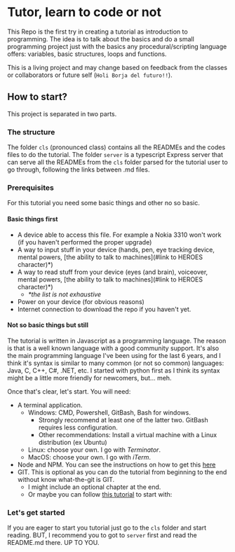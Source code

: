 # Tutor, learn to code or not

This Repo is the first try in creating a tutorial as introduction to programming.
The idea is to talk about the basics and do a small programming project just with the basics any procedural/scripting
language offers: variables, basic structures, loops and functions.

This is a living project and may change based on feedback from the classes or collaborators or future self (`Holi Borja del futuro!!`).

## How to start?

This project is separated in two parts.

### The structure

The folder `cls` (pronounced class) contains all the READMEs and the codes files to do the tutorial.
The folder `server` is a typescript Express server that can serve all the READMEs from the `cls` folder parsed for the tutorial user
to go through, following the links between .md files.

### Prerequisites

For this tutorial you need some basic things and other no so basic.

#### Basic things first

- A device able to access this file. For example a Nokia 3310 won't work (if you haven't performed the proper upgrade)
- A way to input stuff in your device (hands, pen, eye tracking device, mental powers, [the ability to talk to machines](#link to HEROES character)*)
- A way to read stuff from your device (eyes (and brain), voiceover, mental powers, [the ability to talk to machines](#link to HEROES character)*)
  - _\*the list is not exhaustive_
- Power on your device (for obvious reasons)
- Internet connection to download the repo if you haven't yet.

#### Not so basic things but still
The tutorial is written in Javascript as a programming language. The reason is that is a well known language with a good community support.
It's also the main programming language I've been using for the last 6 years, and I think it's syntax is similar to many common (or not so common) languages: 
Java, C, C++, C#, .NET, etc.
I started with python first as I think its syntax might be a little more friendly for newcomers, but... meh.

Once that's clear, let's start. You will need:

- A terminal application.
  - Windows: CMD, Powershell, GitBash, Bash for windows.
    - Strongly recommend at least one of the latter two. GitBash requires less configuration.
    - Other recommendations: Install a virtual machine with a Linux distribution (ex Ubuntu)
  - Linux: choose your own. I go with *Terminator*.
  - MacOS: choose your own. I go with *iTerm*.
- Node and NPM. You can see the instructions on how to get this [here](https://lmgtfy.com/?q=install%20nodejs)
- GIT. This is optional as you can do the tutorial from beginning to the end without know what-the-git is GIT.
  - I might include an optional chapter at the end.
  - Or maybe you can follow [this tutorial](https://www.freecodecamp.org/news/learn-the-basics-of-git-in-under-10-minutes-da548267cc91/) to start with:

### Let's get started

If you are eager to start you tutorial just go to the `cls` folder and start reading. BUT, I recommend you to got to `server` first and read the README.md there.
UP TO YOU.
